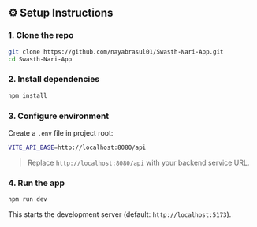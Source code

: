 ## ⚙️ Setup Instructions

### 1. Clone the repo

```bash
git clone https://github.com/nayabrasul01/Swasth-Nari-App.git
cd Swasth-Nari-App
```

### 2. Install dependencies

```bash
npm install
```

### 3. Configure environment

Create a `.env` file in project root:

```bash
VITE_API_BASE=http://localhost:8080/api
```

> Replace `http://localhost:8080/api` with your backend service URL.

### 4. Run the app

```bash
npm run dev
```

This starts the development server (default: `http://localhost:5173`).

